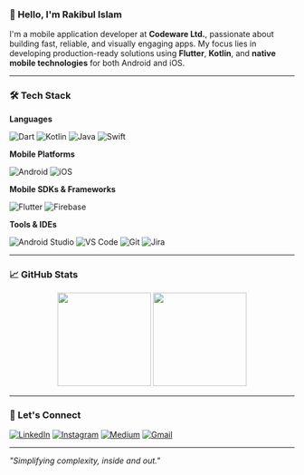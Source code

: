 ### 👋 Hello, I'm Rakibul Islam

I'm a mobile application developer at **Codeware Ltd.**, passionate about building fast, reliable, and visually engaging apps. My focus lies in developing production-ready solutions using **Flutter**, **Kotlin**, and **native mobile technologies** for both Android and iOS.

---

### 🛠️ Tech Stack

**Languages**

![Dart](https://img.shields.io/badge/-Dart-0175C2?style=flat-square&logo=dart&logoColor=white)
![Kotlin](https://img.shields.io/badge/-Kotlin-7F52FF?style=flat-square&logo=kotlin&logoColor=white)
![Java](https://img.shields.io/badge/-Java-007396?style=flat-square&logo=java&logoColor=white)
![Swift](https://img.shields.io/badge/-Swift-FA7343?style=flat-square&logo=swift&logoColor=white)

**Mobile Platforms**

![Android](https://img.shields.io/badge/-Android-3DDC84?style=flat-square&logo=android&logoColor=white)
![iOS](https://img.shields.io/badge/-iOS-black?style=flat-square&logo=apple&logoColor=white)

**Mobile SDKs & Frameworks**

![Flutter](https://img.shields.io/badge/-Flutter-02569B?style=flat-square&logo=flutter&logoColor=white)
![Firebase](https://img.shields.io/badge/-Firebase-FFCA28?style=flat-square&logo=firebase&logoColor=black)

**Tools & IDEs**

![Android Studio](https://img.shields.io/badge/-Android%20Studio-1DA1F2?style=flat-square&logo=android-studio&logoColor=white)
![VS Code](https://img.shields.io/badge/-VS%20Code-007ACC?style=flat-square&logo=visual-studio-code&logoColor=white)
![Git](https://img.shields.io/badge/-Git-F05032?style=flat-square&logo=git&logoColor=white)
![Jira](https://img.shields.io/badge/-Jira-0052CC?style=flat-square&logo=jira&logoColor=white)

---

### 📈 GitHub Stats

<div align="center">
  <img height="165" src="https://github-readme-stats.vercel.app/api/top-langs/?username=Rakibul25&hide=html,css&layout=compact&theme=light&langs_count=6" />
  <img height="165" src="https://github-readme-stats.vercel.app/api?username=Rakibul25&count_private=true&theme=light&show_icons=true" />
</div>

---

### 🤝 Let's Connect

[![LinkedIn](https://img.shields.io/badge/-LinkedIn-blue?style=flat-square&logo=linkedin&logoColor=white)](https://www.linkedin.com/in/rakibul-islam-9078b1187/)
[![Instagram](https://img.shields.io/badge/-Instagram-black?style=flat-square&logo=instagram&logoColor=#E4405F)](https://www.instagram.com/rakib.dev/)
[![Medium](https://img.shields.io/badge/-Medium-000000?style=flat-square&logo=medium&logoColor=white)](https://medium.com/@rakibul25.dev)
[![Gmail](https://img.shields.io/badge/-Email-D14836?style=flat-square&logo=gmail&logoColor=white)](mailto:mdrakib.mri93@gmail.com)

---

_"Simplifying complexity, inside and out."_
